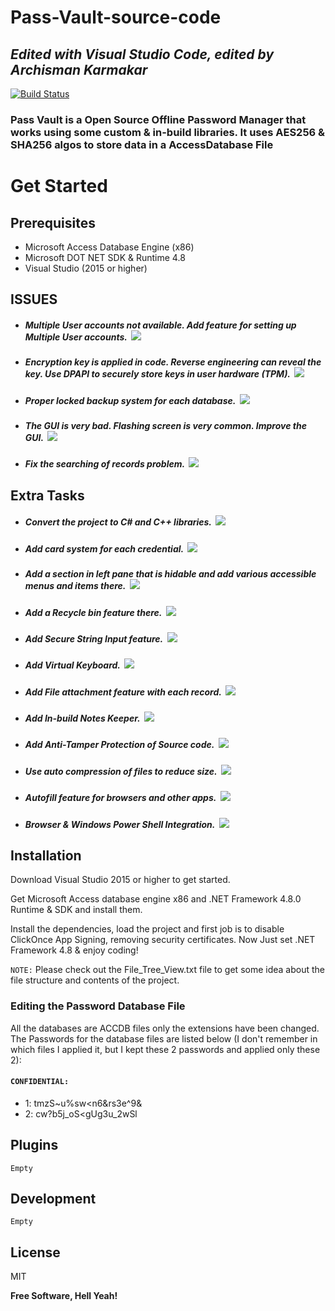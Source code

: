 # Pass-Vault-source-code
## _Edited with Visual Studio Code, edited by Archisman Karmakar_


[![Build Status](https://travis-ci.org/joemccann/dillinger.svg?branch=master)](https://travis-ci.org/joemccann/dillinger)

### Pass Vault is a Open Source Offline Password Manager that works using some custom & in-build libraries. It uses AES256 & SHA256 algos to store data in a AccessDatabase File

# Get Started
## Prerequisites
- Microsoft Access  Database Engine (x86)
- Microsoft DOT NET SDK & Runtime 4.8
- Visual Studio (2015 or higher)

## ISSUES
- ##### Multiple User accounts not available. Add feature for setting up Multiple User accounts. ![]() ![](https://img.shields.io/badge/Difficulty-Extreme-red)
- ##### Encryption key is applied in code. Reverse engineering can reveal the key. Use DPAPI to securely store keys in user hardware (TPM). ![]() ![](https://img.shields.io/badge/Difficulty-Extreme-red)
- ##### Proper locked backup system for each database. ![]() ![](https://img.shields.io/badge/Difficulty-Moderate-yellow)
- ##### The GUI is very bad. Flashing screen is very common. Improve the GUI. ![]() ![](https://img.shields.io/badge/Difficulty-Moderate-yellow)
- ##### Fix the searching of records problem. ![]() ![](https://img.shields.io/badge/Difficulty-Moderate-yellow)

## Extra Tasks
- ##### Convert the project to C# and C++ libraries. ![]() ![](https://img.shields.io/badge/Difficulty-Extreme-red)
- ##### Add card system for each credential. ![]() ![](https://img.shields.io/badge/Difficulty-Easy-green)
- ##### Add a section in left pane that is hidable and add various accessible menus and items there. ![]() ![](https://img.shields.io/badge/Difficulty-Easy-green)
- ##### Add a Recycle bin feature there. ![]() ![](https://img.shields.io/badge/Difficulty-Moderate-yellow)
- ##### Add Secure String Input feature. ![]() ![](https://img.shields.io/badge/Difficulty-Easy-green)
- ##### Add Virtual Keyboard. ![]() ![](https://img.shields.io/badge/Difficulty-Easy-green)
- ##### Add File attachment feature with each record. ![]() ![](https://img.shields.io/badge/Difficulty-Moderate-yellow)
- ##### Add In-build Notes Keeper. ![]() ![](https://img.shields.io/badge/Difficulty-Moderate-yellow)
- ##### Add Anti-Tamper Protection of Source code. ![]() ![](https://img.shields.io/badge/Difficulty-Extreme-red)
- ##### Use auto compression of files to reduce size. ![]() ![](https://img.shields.io/badge/Difficulty-Extreme-red)
- ##### Autofill feature for browsers and other apps. ![]() ![](https://img.shields.io/badge/Difficulty-Moderate-yellow)
- ##### Browser & Windows Power Shell Integration. ![]() ![](https://img.shields.io/badge/Difficulty-Moderate-yellow)

## Installation

Download Visual Studio 2015 or higher to get started.

Get Microsoft Access database engine x86 and .NET Framework 4.8.0 Runtime & SDK and install them.

Install the dependencies, load the project and first job is to disable ClickOnce App Signing, removing security certificates. Now Just set .NET Framework 4.8 & enjoy coding!

```NOTE:``` Please check out the File_Tree_View.txt file to get some idea about the file structure and contents of the project.

### Editing the Password Database File

All the databases are ACCDB files only the extensions have been changed. The Passwords for the database files are listed below (I don't remember in which files I applied it, but I kept these 2 passwords and applied only these 2): 

#### ```CONFIDENTIAL:``` 
- 1: tmzS~u%sw<n6&rs3e^9&
- 2: cw?b5j_oS<gUg3u_2wSl

## Plugins

```Empty```

## Development

```Empty```

## License

MIT

**Free Software, Hell Yeah!**

[//]: # (These are reference links used in the body of this note and get stripped out when the markdown processor does its job. There is no need to format nicely because it shouldn't be seen. Thanks SO - http://stackoverflow.com/questions/4823468/store-comments-in-markdown-syntax)

   [dill]: <https://github.com/joemccann/dillinger>
   [git-repo-url]: <https://github.com/joemccann/dillinger.git>
   [john gruber]: <http://daringfireball.net>
   [df1]: <http://daringfireball.net/projects/markdown/>
   [markdown-it]: <https://github.com/markdown-it/markdown-it>
   [Ace Editor]: <http://ace.ajax.org>
   [node.js]: <http://nodejs.org>
   [Twitter Bootstrap]: <http://twitter.github.com/bootstrap/>
   [jQuery]: <http://jquery.com>
   [@tjholowaychuk]: <http://twitter.com/tjholowaychuk>
   [express]: <http://expressjs.com>
   [AngularJS]: <http://angularjs.org>
   [Gulp]: <http://gulpjs.com>

   [PlDb]: <https://github.com/joemccann/dillinger/tree/master/plugins/dropbox/README.md>
   [PlGh]: <https://github.com/joemccann/dillinger/tree/master/plugins/github/README.md>
   [PlGd]: <https://github.com/joemccann/dillinger/tree/master/plugins/googledrive/README.md>
   [PlOd]: <https://github.com/joemccann/dillinger/tree/master/plugins/onedrive/README.md>
   [PlMe]: <https://github.com/joemccann/dillinger/tree/master/plugins/medium/README.md>
   [PlGa]: <https://github.com/RahulHP/dillinger/blob/master/plugins/googleanalytics/README.md>
